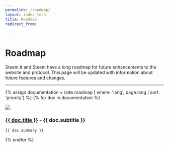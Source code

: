 ```yaml
---
permalink: /roadmap/
layout: index_tech
title: Roadmap
redirect_from:

---
```


# Roadmap

 Steem.it and Steem have a long roadmap for future enhancements to the website and protocol. This page
 will be updated with information about future features and changes.

-----

{% assign documentation = (site.roadmap | where: 'lang', page.lang | sort: 'priority') %}
{% for doc in documentation  %}
<div class="row tech-toc">


  <div class="col-md-2 center tech-toc-img">
    <img class="tech-toc hidden-xs" src="{{ BASE_PATH }}/{{ doc.image }}" />
  </div>
  <div class="col-md-10 ">
   <h3 class="tech-title"><a href="{{ doc.url }}">{{ doc.title }}</a> - {{ doc.subtitle }}</h3>

    {{ doc.summary }}
  </div>

</div>
{% endfor %}
